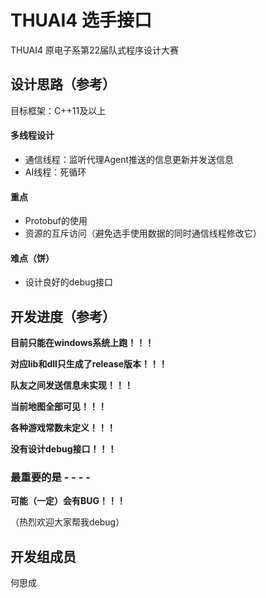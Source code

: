 # THUAI4 选手接口

THUAI4 原电子系第22届队式程序设计大赛

## 设计思路（参考）

目标框架：C++11及以上

#### 多线程设计

- 通信线程：监听代理Agent推送的信息更新并发送信息
- AI线程：死循环

#### 重点

- Protobuf的使用
- 资源的互斥访问（避免选手使用数据的同时通信线程修改它）

#### 难点（饼）

- 设计良好的debug接口

## 开发进度（参考）

**目前只能在windows系统上跑！！！**

**对应lib和dll只生成了release版本！！！**

**队友之间发送信息未实现！！！**

**当前地图全部可见！！！**

**各种游戏常数未定义！！！**

**没有设计debug接口！！！**

### 最重要的是 - - - -

**可能（一定）会有BUG！！！**

（热烈欢迎大家帮我debug）

## 开发组成员

何思成
